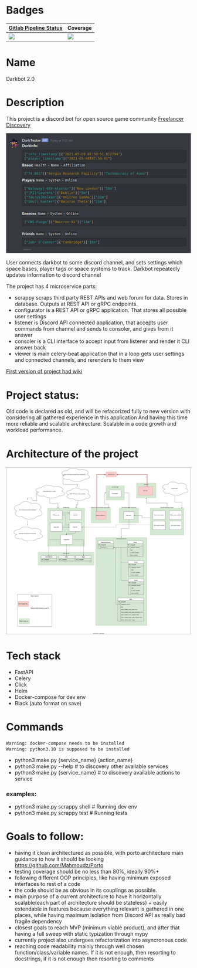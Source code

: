 # Badges


| [Gitlab Pipeline Status](https://gitlab.com/darklab2/darklab_darkbot)                                               | Coverage                                                                                      |
| --------------------------------------------------------------------------------------------------------------------- | ----------------------------------------------------------------------------------------------- |
| ![](https://gitlab.com/darklab2/darklab_darkbot/badges/master/pipeline.svg?key_text=GitlabCIPipeline&key_width=150) | ![](https://gitlab.com/darklab2/darklab_darkbot/badges/master/coverage.svg?key_text=Coverage) |

# Name

Darkbot 2.0

# Description

This project is a discord bot for open source game community [Freelancer Discovery](https://discoverygc.com/)

![](docs/_images/general.png)

User connects darkbot to some discord channel, and sets settings which space bases, player tags or space systems to track.
Darkbot repeatedly updates information to discord channel

The project has 4 microservice parts:

- scrappy scraps third party REST APIs and web forum for data. Stores in database. Outputs at REST API or gRPC endpoints.
- configurator is a REST API or gRPC application. That stores all possible user settings
- listener is Discord API connected application, that accepts user commands from channel and sends to consoler, and gives from it answer
- consoler is a CLI interface to accept input from listener and render it CLI answer back
- viewer is main celery-beat application that in a loop gets user settings and connected channels, and rerenders to them view

[First version of project had wiki](https://darklab8.github.io/darklab_darkbot/)

# Project status:

Old code is declared as old, and will be refacorized fully to new version with considering all gathered experience in this application
And having this time more reliable and scalable archirecture. Scalable in a code growth and workload performance.

# Architecture of the project

![](architecture/architecture.drawio.svg)

# Tech stack

- FastAPI
- Celery
- Click
- Helm
- Docker-compose for dev env
- Black (auto format on save)

# Commands

```
Warning: docker-compose needs to be installed
Warning: python3.10 is supposed to be installed
```

- python3 make.py {service_name} {action_name}
- python3 make.py --help # to discovery other available services
- python3 make.py {service_name} # to discovery available actions to service

### examples:

- python3 make.py scrappy shell # Running dev env
- python3 make.py scrappy test # Running tests

# Goals to follow:

- having it clean architectured as possible, with porto architecture main guidance to how it should be looking https://github.com/Mahmoudz/Porto
- testing coverage should be no less than 80%, ideally 90%+
- following different OOP principles, like having minimum exposed interfaces to rest of a code
- the code should be as obvious in its couplings as possible.
- main purpose of a current architecture to have it horizontally scalable(each part of architecture should be stateless) + easily extendable in features because everything relevant is gathered in one places, while having maximum isolation from Discord API as really bad fragile dependency
- closest goals to reach MVP (minimum viable product), and after that having a full sweep with static typization through mypy 
- currently project also undergoes refactorization into asyncronous code
- reaching code readability mainly through well chosen function/class/variable names. If it is not enough, then resorting to docstrings, if it is not enough then resorting to comments
